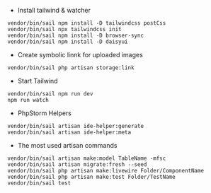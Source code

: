 - Install tailwind & watcher
```
vendor/bin/sail npm install -D tailwindcss postCss
vendor/bin/sail npx tailwindcss init
vendor/bin/sail npm install -D browser-sync
vendor/bin/sail npm install -D daisyui
```

- Create symbolic linnk for uploaded images
```
vendor/bin/sail php artisan storage:link
```

- Start Tailwind
```
vendor/bin/sail npm run dev
npm run watch
```

- PhpStorm Helpers
```
vendor/bin/sail artisan ide-helper:generate
vendor/bin/sail artisan ide-helper:meta
```

- The most used artisan commands
```
vendor/bin/sail artisan make:model TableName -mfsc
vendor/bin/sail artisan migrate:fresh --seed
vendor/bin/sail php artisan make:livewire Folder/ComponentName
vendor/bin/sail php artisan make:test Folder/TestName
vendor/bin/sail test
```
